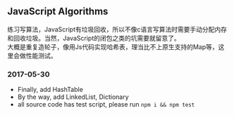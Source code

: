 ## JavaScript Algorithms

练习写算法，JavaScript有垃圾回收，所以不像c语言写算法时需要手动分配内存和回收垃圾。当然，JavaScript的闭包之类的坑需要就留意了。     
大概是重复造轮子，像用Js代码实现哈希表，理当比不上原生支持的Map等，这里会做性能测试。

### 2017-05-30

- Finally, add HashTable
- By the way, add LinkedList, Dictionary
- all source code has test script, please run `npm i && npm test`